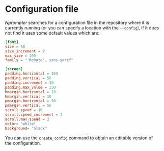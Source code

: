 # Configuration file

_Nprompter_ searches for a configuration file in the repository where it is currently running (or you can specify a location with the `--config`), if it does not find it uses some default values which are:

```toml
[font]
size = 50
size_increment = 2
max_size = 200
family = "'Roboto', sans-serif"

[screen]
padding.horizontal = 100
padding.vertical = 50
padding.increment = 10
padding.max_value = 250
hmargin.horizontal = 10
hmargin.vertical = 10
pmargin.horizontal = 50
pmargin.vertical = 50
scroll.speed = 10
scroll.speed_increment = 3
scroll.max_speed = 3
color= "white"
background= "black"
```

You can use the [`create_config`](./usage) command to obtain an editable version of the configuration.